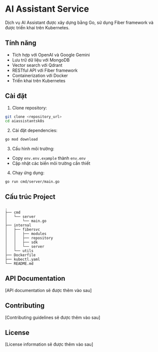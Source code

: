 # AI Assistant Service

Dịch vụ AI Assistant được xây dựng bằng Go, sử dụng Fiber framework và được triển khai trên Kubernetes.

## Tính năng

- Tích hợp với OpenAI và Google Gemini
- Lưu trữ dữ liệu với MongoDB
- Vector search với Qdrant
- RESTful API với Fiber framework
- Containerization với Docker
- Triển khai trên Kubernetes

## Cài đặt

1. Clone repository:
```bash
git clone <repository_url>
cd aiassistantsk8s
```

2. Cài đặt dependencies:
```bash
go mod download
```

3. Cấu hình môi trường:
- Copy `env.env.example` thành `env.env`
- Cập nhật các biến môi trường cần thiết

4. Chạy ứng dụng:
```bash
go run cmd/server/main.go
```

## Cấu trúc Project

```
.
├── cmd
│   └── server
│       └── main.go
├── internal
│   ├── fibersvc
│   │   ├── modules
│   │   ├── repository
│   │   ├── sdk
│   │   └── server
│   └── utils
├── Dockerfile
├── kubectl.yaml
└── README.md
```

## API Documentation

[API documentation sẽ được thêm vào sau]

## Contributing

[Contributing guidelines sẽ được thêm vào sau]

## License

[License information sẽ được thêm vào sau]
